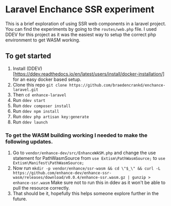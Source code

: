 # Laravel Enchance SSR experiment

This is a brief exploration of using SSR web components in a laravel project. You can find the experiments by going to the `routes/web.php` file.
I used DDEV for this project as it was the easiest way to setup the correct php environment to get WASM working.

## To get started

1. Install (DDEV)[https://ddev.readthedocs.io/en/latest/users/install/docker-installation/] for an easy docker based setup.
2. Clone this repo `git clone https://github.com/braedencrankd/enchance-laravel.git`
3. Then `cd enhance-laravel`
4. Run `ddev start`
5. Run `ddev composer install`
6. Run `ddev npm install`
7. Run `ddev php artisan key:generate`
8. Run `ddev launch`

### To get the WASM building working I needed to make the following updates.

1. Go to `vendor/enhance-dev/src/EnhanceWASM.php` and change the use statement for PathWasmSource from `use Extism\PathWasmSource;` to `use Extism\Manifest\PathWasmSource;`
2. Now run `mkdir -p vendor/enhance/ssr-wasm && cd \"$_\" && curl -L https://github.com/enhance-dev/enhance-ssr-wasm/releases/download/v0.0.4/enhance-ssr.wasm.gz | gunzip > enhance-ssr.wasm` Make sure not to run this in ddev as it won't be able to pull the resource correctly.
3. That should be it, hopefully this helps someone explore further in the future.
